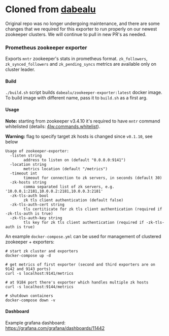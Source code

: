 # Cloned from [dabealu](https://github.com/dabealu/zookeeper-exporter)

Original repo was no longer undergoing maintenance, and there are some changes that we required for this exporter to run properly on our newest zookeeper clusters. We will continue to pull in new PR's as needed.

### Prometheus zookeeper exporter

Exports `mntr` zookeeper's stats in prometheus format.
`zk_followers`, `zk_synced_followers` and `zk_pending_syncs` metrics are available only on cluster leader.

#### Build

`./build.sh` script builds `dabealu/zookeeper-exporter:latest` docker image.
To build image with different name, pass it to `build.sh` as a first arg.

#### Usage

**Note:** starting from zookeeper v3.4.10 it's required to have `mntr` command whitelisted (details: [4lw.commands.whitelist](https://zookeeper.apache.org/doc/current/zookeeperAdmin.html)).

**Warning:** flag to specify target zk hosts is changed since `v0.1.10`, see below

```
Usage of zookeeper-exporter:
  -listen string
        address to listen on (default "0.0.0.0:9141")
  -location string
        metrics location (default "/metrics")
  -timeout int
        timeout for connection to zk servers, in seconds (default 30)
  -zk-hosts string
        comma separated list of zk servers, e.g. '10.0.0.1:2181,10.0.0.2:2181,10.0.0.3:2181'
  -zk-tls-auth bool
        zk tls client authentication (default false)
  -zk-tls-auth-cert string
        tls certiticate for zk tls client authentication (required if -zk-tls-auth is true)
  -zk-tls-auth-key string
        tls key for zk tls client authentication (required if -zk-tls-auth is true)
```

An example `docker-compose.yml` can be used for management of clustered zookeeper + exporters:

```
# start zk cluster and exporters
docker-compose up -d

# get metrics of first exporter (second and third exporters are on 9142 and 9143 ports)
curl -s localhost:9141/metrics

# at 9184 port there's exporter which handles multiple zk hosts
curl -s localhost:9144/metrics

# shutdown containers
docker-compose down -v
```

#### Dashboard

Example grafana dashboard: https://grafana.com/grafana/dashboards/11442
